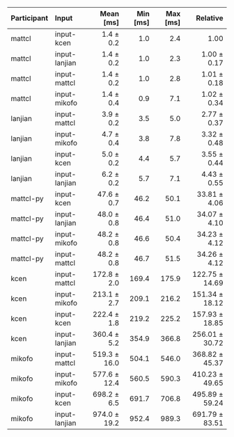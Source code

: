 | Participant | Input | Mean [ms] | Min [ms] | Max [ms] | Relative |
|:---|:---|---:|---:|---:|---:|
| mattcl | input-kcen | 1.4 ± 0.2 | 1.0 | 2.4 | 1.00 |
| mattcl | input-lanjian | 1.4 ± 0.2 | 1.0 | 2.3 | 1.00 ± 0.17 |
| mattcl | input-mattcl | 1.4 ± 0.2 | 1.0 | 2.8 | 1.01 ± 0.18 |
| mattcl | input-mikofo | 1.4 ± 0.4 | 0.9 | 7.1 | 1.02 ± 0.34 |
| lanjian | input-mattcl | 3.9 ± 0.2 | 3.5 | 5.0 | 2.77 ± 0.37 |
| lanjian | input-mikofo | 4.7 ± 0.4 | 3.8 | 7.8 | 3.32 ± 0.48 |
| lanjian | input-kcen | 5.0 ± 0.2 | 4.4 | 5.7 | 3.55 ± 0.44 |
| lanjian | input-lanjian | 6.2 ± 0.2 | 5.7 | 7.1 | 4.43 ± 0.55 |
| mattcl-py | input-kcen | 47.6 ± 0.7 | 46.2 | 50.1 | 33.81 ± 4.06 |
| mattcl-py | input-lanjian | 48.0 ± 0.8 | 46.4 | 51.0 | 34.07 ± 4.10 |
| mattcl-py | input-mikofo | 48.2 ± 0.8 | 46.6 | 50.4 | 34.23 ± 4.12 |
| mattcl-py | input-mattcl | 48.2 ± 0.8 | 46.7 | 51.5 | 34.26 ± 4.12 |
| kcen | input-mattcl | 172.8 ± 2.0 | 169.4 | 175.9 | 122.75 ± 14.69 |
| kcen | input-mikofo | 213.1 ± 2.7 | 209.1 | 216.2 | 151.34 ± 18.12 |
| kcen | input-kcen | 222.4 ± 1.8 | 219.2 | 225.2 | 157.93 ± 18.85 |
| kcen | input-lanjian | 360.4 ± 5.2 | 354.9 | 366.8 | 256.01 ± 30.72 |
| mikofo | input-mattcl | 519.3 ± 16.0 | 504.1 | 546.0 | 368.82 ± 45.37 |
| mikofo | input-mikofo | 577.6 ± 12.4 | 560.5 | 590.3 | 410.23 ± 49.65 |
| mikofo | input-kcen | 698.2 ± 6.5 | 691.7 | 706.8 | 495.89 ± 59.24 |
| mikofo | input-lanjian | 974.0 ± 19.2 | 952.4 | 989.3 | 691.79 ± 83.51 |

